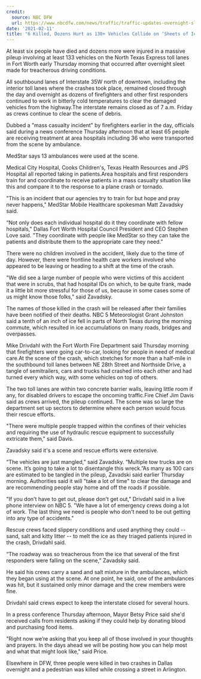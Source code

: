 ```yaml
---
credit:
  source: NBC DFW
  url: https://www.nbcdfw.com/news/traffic/traffic-updates-overnight-sleet-turns-north-texas-roads-into-sheets-of-ice/2548822/
date: '2021-02-11'
title: "6 Killed, Dozens Hurt as 130+ Vehicles Collide on ‘Sheets of Ice' in Massive Fort Worth Pileup"
---
```

At least six people have died and dozens more were injured in a massive pileup involving at least 133 vehicles on the North Texas Express toll lanes in Fort Worth early Thursday morning that occurred after overnight sleet made for treacherous driving conditions.

All southbound lanes of Interstate 35W north of downtown, including the interior toll lanes where the crashes took place, remained closed through the day and overnight as dozens of firefighters and other first responders continued to work in bitterly cold temperatures to clear the damaged vehicles from the highway.The interstate remains closed as of 7 a.m. Friday as crews continue to clear the scene of debris.

Dubbed a "mass casualty incident" by firefighters earlier in the day, officials said during a news conference Thursday afternoon that at least 65 people are receiving treatment at area hospitals including 36 who were transported from the scene by ambulance.

MedStar says 13 ambulances were used at the scene.

Medical City Hospital, Cooks Children's, Texas Health Resources and JPS Hospital all reported taking in patients.Area hospitals and first responders train for and coordinate to receive patients in a mass casualty situation like this and compare it to the response to a plane crash or tornado.

"This is an incident that our agencies try to train for but hope and pray never happens," MedStar Mobile Healthcare spokesman Matt Zavadsky said.

“Not only does each individual hospital do it they coordinate with fellow hospitals," Dallas Fort Worth Hospital Council President and CEO Stephen Love said. "They coordinate with people like MedStar so they can take the patients and distribute them to the appropriate care they need.”

There were no children involved in the accident, likely due to the time of day. However, there were frontline health care workers involved who appeared to be leaving or heading to a shift at the time of the crash.

"We did see a large number of people who were victims of this accident that were in scrubs, that had hospital IDs on which, to be quite frank, made it a little bit more stressful for those of us, because in some cases some of us might know those folks," said Zavadsky.

The names of those killed in the crash will be released after their families have been notified of their deaths. NBC 5 Meteorologist Grant Johnston said a tenth of an inch of ice fell in parts of North Texas during the morning commute, which resulted in ice accumulations on many roads, bridges and overpasses.

Mike Drivdahl with the Fort Worth Fire Department said Thursday morning that firefighters were going car-to-car, looking for people in need of medical care.At the scene of the crash, which stretches for more than a half-mile in the southbound toll lanes between NE 28th Street and Northside Drive, a tangle of semitrailers, cars and trucks had crashed into each other and had turned every which way, with some vehicles on top of others.

The two toll lanes are within two concrete barrier walls, leaving little room if any, for disabled drivers to escape the oncoming traffic.Fire Chief Jim Davis said as crews arrived, the pileup continued. The scene was so large the department set up sectors to determine where each person would focus their rescue efforts.

"There were multiple people trapped within the confines of their vehicles and requiring the use of hydraulic rescue equipment to successfully extricate them," said Davis.

Zavadsky said it's a scene and rescue efforts were extensive.

“The vehicles are just mangled,” said Zavadsky. “Multiple tow trucks are on scene. It’s going to take a lot to disentangle this wreck.”As many as 100 cars are estimated to be tangled in the pileup, Zavadski said earlier Thursday morning. Authorities said it will "take a lot of time" to clear the damage and are recommending people stay home and off the roads if possible.

"If you don't have to get out, please don't get out," Drivdahl said in a live phone interview on NBC 5. "We have a lot of emergency crews doing a lot of work. The last thing we need is people who don't need to be out getting into any type of accidents."

Rescue crews faced slippery conditions and used anything they could -- sand, salt and kitty litter -- to melt the ice as they triaged patients injured in the crash, Drivdahl said.

“The roadway was so treacherous from the ice that several of the first responders were falling on the scene,” Zavadsky said.

He said his crews carry a sand and salt mixture in the ambulances, which they began using at the scene. At one point, he said, one of the ambulances was hit, but it sustained only minor damage and the crew members were fine.

Drivdahl said crews expect to keep the interstate closed for several hours.

In a press conference Thursday afternoon, Mayor Betsy Price said she'd received calls from residents asking if they could help by donating blood and purchasing food items.

"Right now we’re asking that you keep all of those involved in your thoughts and prayers. In the days ahead we will be posting how you can help most and what that might look like," said Price.

Elsewhere in DFW, three people were killed in two crashes in Dallas overnight and a pedestrian was killed while crossing a street in Arlington.

